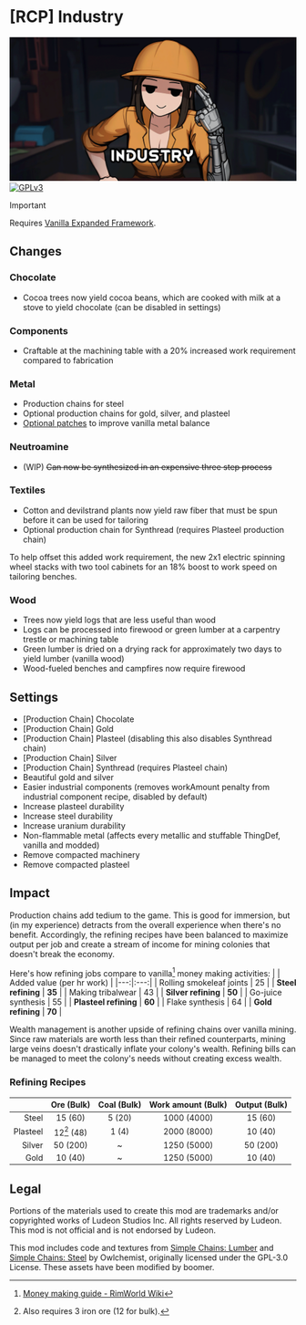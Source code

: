 <!--[![GPLv3][badge-license]](https://www.gnu.org/licenses/gpl-3.0) -->
[badge-license]: https://img.shields.io/badge/License-GPLv3-lightgray
<!--![Supports Royalty][badge-dlc-royalty] supports Royalty DLC-->
[badge-dlc-royalty]: https://img.shields.io/badge/DLC-Royalty-gold
<!--![Supports Ideology][badge-dlc-ideology] supports Ideology DLC-->
[badge-dlc-ideology]: https://img.shields.io/badge/DLC-Ideology-indianred
<!--![Supports Biotech][badge-dlc-biotech] supports Biotech DLC-->
[badge-dlc-biotech]: https://img.shields.io/badge/DLC-Biotech-mediumturquoise
<!--![Supports Anomaly][badge-dlc-anomaly] supports Anomaly DLC-->
[badge-dlc-anomaly]: https://img.shields.io/badge/DLC-Anomaly-darkseagreen

# [RCP] Industry
![](About/Preview.png)\
[![GPLv3][badge-license]](https://www.gnu.org/licenses/gpl-3.0)

> [!IMPORTANT]
> Requires [Vanilla Expanded Framework](https://steamcommunity.com/sharedfiles/filedetails/?id=2023507013).

## Changes
### Chocolate
- Cocoa trees now yield cocoa beans, which are cooked with milk at a stove to yield chocolate (can be disabled in settings)

### Components
- Craftable at the machining table with a 20% increased work requirement compared to fabrication

### Metal
- Production chains for steel
- Optional production chains for gold, silver, and plasteel
- [Optional patches](#settings) to improve vanilla metal balance

### Neutroamine
- (WIP) ~~Can now be synthesized in an expensive three step process~~

### Textiles
- Cotton and devilstrand plants now yield raw fiber that must be spun before it can be used for tailoring
- Optional production chain for Synthread (requires Plasteel production chain)

To help offset this added work requirement, the new 2x1 electric spinning wheel stacks with two tool cabinets for an 18% boost to work speed on tailoring benches.

### Wood
- Trees now yield logs that are less useful than wood
- Logs can be processed into firewood or green lumber at a carpentry trestle or machining table
- Green lumber is dried on a drying rack for approximately two days to yield lumber (vanilla wood)
- Wood-fueled benches and campfires now require firewood

## Settings
- [Production Chain] Chocolate
- [Production Chain] Gold
- [Production Chain] Plasteel (disabling this also disables Synthread chain)
- [Production Chain] Silver 
- [Production Chain] Synthread (requires Plasteel chain)
- Beautiful gold and silver
- Easier industrial components (removes workAmount penalty from industrial component recipe, disabled by default)
- Increase plasteel durability
- Increase steel durability
- Increase uranium durability
- Non-flammable metal (affects every metallic and stuffable ThingDef, vanilla and modded)
- Remove compacted machinery
- Remove compacted plasteel

## Impact
Production chains add tedium to the game. This is good for immersion, but (in my experience) detracts from the overall experience when there's no benefit. Accordingly, the refining recipes have been balanced to maximize output per job and create a stream of income for mining colonies that doesn't break the economy.

Here's how refining jobs compare to vanilla[^1] money making activities:
|  | Added value (per hr work) |
|---:|:---:|
| Rolling smokeleaf joints | 25 |
| **Steel refining** | **35** |
| Making tribalwear | 43 |
| **Silver refining** | **50** |
| Go-juice synthesis | 55 |
| **Plasteel refining** | **60** |
| Flake synthesis | 64 |
| **Gold refining** | **70** |

Wealth management is another upside of refining chains over vanilla mining. Since raw materials are worth less than their refined counterparts, mining large veins doesn't drastically inflate your colony's wealth. Refining bills can be managed to meet the colony's needs without creating excess wealth.

### Refining Recipes
|  | Ore (Bulk) | Coal (Bulk) | Work amount (Bulk) | Output (Bulk) |
|---:|:---:|:---:|:---:|:---:|
| Steel | 15 (60) | 5 (20) | 1000 (4000) | 15 (60) |
| Plasteel | 12[^2] (48) | 1 (4) | 2000 (8000) | 10 (40) |
| Silver | 50 (200) | ~ | 1250 (5000) | 50 (200) |
| Gold | 10 (40) | ~ | 1250 (5000) | 10 (40) |

## Legal
Portions of the materials used to create this mod are trademarks and/or copyrighted works of Ludeon Studios Inc. All rights reserved by Ludeon. This mod is not official and is not endorsed by Ludeon.

This mod includes code and textures from [Simple Chains: Lumber](https://github.com/Owlchemist/simple-chains-lumber) and [Simple Chains: Steel](https://github.com/Owlchemist/simple-chains-steel) by Owlchemist, originally licensed under the GPL-3.0 License. These assets have been modified by boomer.

[^1]: [Money making guide - RimWorld Wiki](https://rimworldwiki.com/wiki/Money_making_guide)
[^2]: Also requires 3 iron ore (12 for bulk).